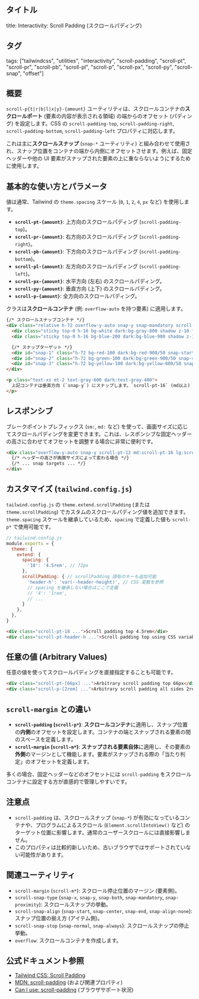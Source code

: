## タイトル
title: Interactivity: Scroll Padding (スクロールパディング)

## タグ
tags: ["tailwindcss", "utilities", "interactivity", "scroll-padding", "scroll-pt", "scroll-pr", "scroll-pb", "scroll-pl", "scroll-p", "scroll-px", "scroll-py", "scroll-snap", "offset"]

## 概要
`scroll-p{t|r|b|l|x|y}-{amount}` ユーティリティは、スクロールコンテナの**スクロールポート** (要素の内容が表示される領域) の端からのオフセット (パディング) を設定します。CSS の `scroll-padding-top`, `scroll-padding-right`, `scroll-padding-bottom`, `scroll-padding-left` プロパティに対応します。

これは主に**スクロールスナップ** (`snap-*` ユーティリティ) と組み合わせて使用され、スナップ位置をコンテナの端から内側にオフセットさせます。例えば、固定ヘッダーや他の UI 要素がスナップされた要素の上に重ならないようにするために使用します。

## 基本的な使い方とパラメータ

値は通常、Tailwind の `theme.spacing` スケール (`0`, `1`, `2`, `4`, `px` など) を使用します。

*   **`scroll-pt-{amount}`**: 上方向のスクロールパディング (`scroll-padding-top`)。
*   **`scroll-pr-{amount}`**: 右方向のスクロールパディング (`scroll-padding-right`)。
*   **`scroll-pb-{amount}`**: 下方向のスクロールパディング (`scroll-padding-bottom`)。
*   **`scroll-pl-{amount}`**: 左方向のスクロールパディング (`scroll-padding-left`)。
*   **`scroll-px-{amount}`**: 水平方向 (左右) のスクロールパディング。
*   **`scroll-py-{amount}`**: 垂直方向 (上下) のスクロールパディング。
*   **`scroll-p-{amount}`**: 全方向のスクロールパディング。

クラスは**スクロールコンテナ** (例: `overflow-auto` を持つ要素) に適用します。

```html
{/* スクロールスナップコンテナ */}
<div class="relative h-72 overflow-y-auto snap-y snap-mandatory scroll-smooth scroll-p-4 md:scroll-pt-16"> {/* 上方向に 4rem (md以上) のパディング */}
  <div class="sticky top-0 h-16 bg-white dark:bg-gray-800 shadow z-10 flex items-center justify-center md:hidden">Mobile Header (h-16)</div>
  <div class="sticky top-0 h-16 bg-blue-200 dark:bg-blue-900 shadow z-10 hidden md:flex items-center justify-center">Desktop Header (h-16)</div>

  {/* スナップターゲット */}
  <div id="snap-1" class="h-72 bg-red-100 dark:bg-red-900/50 snap-start flex items-center justify-center">Section 1</div>
  <div id="snap-2" class="h-72 bg-green-100 dark:bg-green-900/50 snap-start flex items-center justify-center">Section 2</div>
  <div id="snap-3" class="h-72 bg-yellow-100 dark:bg-yellow-800/50 snap-start flex items-center justify-center">Section 3</div>
</div>

<p class="text-xs mt-2 text-gray-600 dark:text-gray-400">
  上記コンテナは垂直方向 (`snap-y`) にスナップします。`scroll-pt-16` (md以上) により、スナップ時にセクションの上部がヘッダーの下に隠れないように、16 (4rem) のスペースが確保されます。
</p>
```

## レスポンシブ

ブレークポイントプレフィックス (`sm:`, `md:` など) を使って、画面サイズに応じてスクロールパディングを変更できます。これは、レスポンシブな固定ヘッダーの高さに合わせてオフセットを調整する場合に非常に便利です。

```html
<div class="overflow-y-auto snap-y scroll-pt-12 md:scroll-pt-16 lg:scroll-pt-20 ...">
  {/* ヘッダーの高さが画面サイズによって変わる場合 */}
  {/* ... snap targets ... */}
</div>
```

## カスタマイズ (`tailwind.config.js`)

`tailwind.config.js` の `theme.extend.scrollPadding` (または `theme.scrollPadding`) でカスタムのスクロールパディング値を追加できます。`theme.spacing` スケールを継承しているため、`spacing` で定義した値も `scroll-p*` で使用可能です。

```javascript
// tailwind.config.js
module.exports = {
  theme: {
    extend: {
      spacing: {
        '18': '4.5rem', // 72px
      },
      scrollPadding: { // scrollPadding 固有のキーも追加可能
        'header-h': 'var(--header-height)', // CSS 変数を参照
        // spacing を継承しない場合はここで定義
        // '4': '1rem',
        // ...
      }
    },
  },
}
```

```html
<div class="scroll-pt-18 ...">Scroll padding top 4.5rem</div>
<div class="scroll-pt-header-h ...">Scroll padding top using CSS variable</div>
```

## 任意の値 (Arbitrary Values)

任意の値を使ってスクロールパディングを直接指定することも可能です。

```html
<div class="scroll-pt-[66px] ...">Arbitrary scroll padding top 66px</div>
<div class="scroll-p-[2rem] ...">Arbitrary scroll padding all sides 2rem</div>
```

## `scroll-margin` との違い

*   **`scroll-padding` (`scroll-p*`)**: **スクロールコンテナ**に適用し、スナップ位置の**内側**のオフセットを設定します。コンテナの端とスナップされる要素の間のスペースを定義します。
*   **`scroll-margin` (`scroll-m*`)**: **スナップされる要素自体**に適用し、その要素の**外側**のマージンとして機能します。要素がスナップされる際の「当たり判定」のオフセットを定義します。

多くの場合、固定ヘッダーなどのオフセットには `scroll-padding` をスクロールコンテナに設定する方が直感的で管理しやすいです。

## 注意点

*   `scroll-padding` は、スクロールスナップ (`snap-*`) が有効になっているコンテナや、プログラムによるスクロール (`Element.scrollIntoView()` など) のターゲット位置に影響します。通常のユーザースクロールには直接影響しません。
*   このプロパティは比較的新しいため、古いブラウザではサポートされていない可能性があります。

## 関連ユーティリティ

*   `scroll-margin` (`scroll-m*`): スクロール停止位置のマージン (要素側)。
*   `scroll-snap-type` (`snap-x`, `snap-y`, `snap-both`, `snap-mandatory`, `snap-proximity`): スクロールスナップの挙動。
*   `scroll-snap-align` (`snap-start`, `snap-center`, `snap-end`, `snap-align-none`): スナップ位置の揃え方 (アイテム側)。
*   `scroll-snap-stop` (`snap-normal`, `snap-always`): スクロールスナップの停止挙動。
*   `overflow`: スクロールコンテナを作成します。

## 公式ドキュメント参照
*   [Tailwind CSS: Scroll Padding](https://tailwindcss.com/docs/scroll-padding)
*   [MDN: scroll-padding](https://developer.mozilla.org/en-US/docs/Web/CSS/scroll-padding) (および関連プロパティ)
*   [Can I use: scroll-padding](https://caniuse.com/css-scroll-padding) (ブラウザサポート状況)